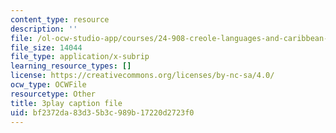 ```yaml
---
content_type: resource
description: ''
file: /ol-ocw-studio-app/courses/24-908-creole-languages-and-caribbean-identities-spring-2017/bf2372da83d35b3c989b17220d2723f0_OKAsxiE8ziY.vtt
file_size: 14044
file_type: application/x-subrip
learning_resource_types: []
license: https://creativecommons.org/licenses/by-nc-sa/4.0/
ocw_type: OCWFile
resourcetype: Other
title: 3play caption file
uid: bf2372da-83d3-5b3c-989b-17220d2723f0
---
```

